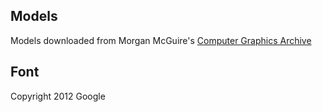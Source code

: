 ## Models
Models downloaded from Morgan McGuire's [Computer Graphics Archive](https://casual-effects.com/data)

## Font
Copyright 2012 Google 